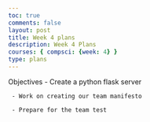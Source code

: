 ```yaml
---
toc: true
comments: false
layout: post
title: Week 4 plans
description: Week 4 Plans
courses: { compsci: {week: 4} }
type: plans
---
```


Objectives
     - Create a python flask server

     - Work on creating our team manifesto

     - Prepare for the team test